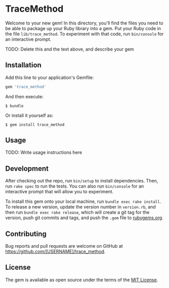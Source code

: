 # TraceMethod

Welcome to your new gem! In this directory, you'll find the files you need to be able to package up your Ruby library into a gem. Put your Ruby code in the file `lib/trace_method`. To experiment with that code, run `bin/console` for an interactive prompt.

TODO: Delete this and the text above, and describe your gem

## Installation

Add this line to your application's Gemfile:

```ruby
gem 'trace_method'
```

And then execute:

    $ bundle

Or install it yourself as:

    $ gem install trace_method

## Usage

TODO: Write usage instructions here

## Development

After checking out the repo, run `bin/setup` to install dependencies. Then, run `rake spec` to run the tests. You can also run `bin/console` for an interactive prompt that will allow you to experiment.

To install this gem onto your local machine, run `bundle exec rake install`. To release a new version, update the version number in `version.rb`, and then run `bundle exec rake release`, which will create a git tag for the version, push git commits and tags, and push the `.gem` file to [rubygems.org](https://rubygems.org).

## Contributing

Bug reports and pull requests are welcome on GitHub at https://github.com/[USERNAME]/trace_method.

## License

The gem is available as open source under the terms of the [MIT License](https://opensource.org/licenses/MIT).
